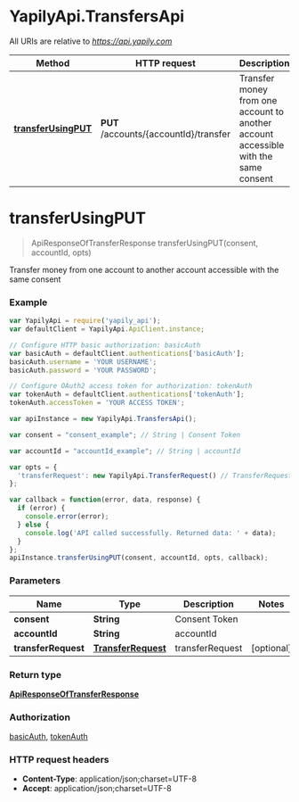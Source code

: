 # YapilyApi.TransfersApi

All URIs are relative to *https://api.yapily.com*

Method | HTTP request | Description
------------- | ------------- | -------------
[**transferUsingPUT**](TransfersApi.md#transferUsingPUT) | **PUT** /accounts/{accountId}/transfer | Transfer money from one account to another account accessible with the same consent


<a name="transferUsingPUT"></a>
# **transferUsingPUT**
> ApiResponseOfTransferResponse transferUsingPUT(consent, accountId, opts)

Transfer money from one account to another account accessible with the same consent

### Example
```javascript
var YapilyApi = require('yapily_api');
var defaultClient = YapilyApi.ApiClient.instance;

// Configure HTTP basic authorization: basicAuth
var basicAuth = defaultClient.authentications['basicAuth'];
basicAuth.username = 'YOUR USERNAME';
basicAuth.password = 'YOUR PASSWORD';

// Configure OAuth2 access token for authorization: tokenAuth
var tokenAuth = defaultClient.authentications['tokenAuth'];
tokenAuth.accessToken = 'YOUR ACCESS TOKEN';

var apiInstance = new YapilyApi.TransfersApi();

var consent = "consent_example"; // String | Consent Token

var accountId = "accountId_example"; // String | accountId

var opts = { 
  'transferRequest': new YapilyApi.TransferRequest() // TransferRequest | transferRequest
};

var callback = function(error, data, response) {
  if (error) {
    console.error(error);
  } else {
    console.log('API called successfully. Returned data: ' + data);
  }
};
apiInstance.transferUsingPUT(consent, accountId, opts, callback);
```

### Parameters

Name | Type | Description  | Notes
------------- | ------------- | ------------- | -------------
 **consent** | **String**| Consent Token | 
 **accountId** | **String**| accountId | 
 **transferRequest** | [**TransferRequest**](TransferRequest.md)| transferRequest | [optional] 

### Return type

[**ApiResponseOfTransferResponse**](ApiResponseOfTransferResponse.md)

### Authorization

[basicAuth](../README.md#basicAuth), [tokenAuth](../README.md#tokenAuth)

### HTTP request headers

 - **Content-Type**: application/json;charset=UTF-8
 - **Accept**: application/json;charset=UTF-8


